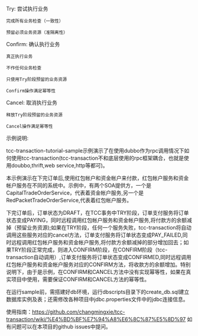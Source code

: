 Try: 尝试执行业务

    完成所有业务检查（一致性）

    预留必须业务资源（准隔离性）

Confirm: 确认执行业务

    真正执行业务

    不作任何业务检查

    只使用Try阶段预留的业务资源

    Confirm操作满足幂等性

Cancel: 取消执行业务

    释放Try阶段预留的业务资源

    Cancel操作满足幂等性


示例说明:

tcc-transaction-tutorial-sample示例演示了在使用dubbo作为rpc调用情况下如何使用tcc-transaction(tcc-transaction不和底层使用的rpc框架耦合，也就是使用doubbo,thrift,web service,http等都可)。

本示例演示在下完订单后,使用红包帐户和资金帐户来付款，红包帐户服务和资金帐户服务在不同的系统中。示例中，有两个SOA提供方，一个是CapitalTradeOrderService，代表着资金帐户服务,另一个是RedPacketTradeOrderService,代表着红包帐户服务。

下完订单后，订单状态为DRAFT，在TCC事务中TRY阶段，订单支付服务将订单状态变成PAYING，同时远程调用红包帐户服务和资金帐户服务,将付款方的余额减掉（预留业务资源);如果在TRY阶段，任何一个服务失败，tcc-transaction将自动调用这些服务对应的cancel方法，订单支付服务将订单状态变成PAY_FAILED,同时远程调用红包帐户服务和资金帐户服务,将付款方余额减掉的部分增加回去；如果TRY阶段正常完成，则进入CONFIRM阶段，在CONFIRM阶段（tcc-transaction自动调用）,订单支付服务将订单状态变成CONFIRMED,同时远程调用红包帐户服务和资金帐户服务对应的CONFIRM方法，将收款方的余额增加。特别说明下，由于是示例，在CONFIRM和CANCEL方法中没有实现幂等性，如果在真实项目中使用，需要保证CONFIRM和CANCEL方法的幂等性。

在运行sample前，需搭建好db环境，运行dbscripts目录下的create_db.sql建立数据库实例及表；还需修改各种项目中jdbc.properties文件中的jdbc连接信息。

使用指南：https://github.com/changmingxie/tcc-transaction/wiki/%E4%BD%BF%E7%94%A8%E6%8C%87%E5%8D%97
如有问题可以在本项目的github issues中提问。
